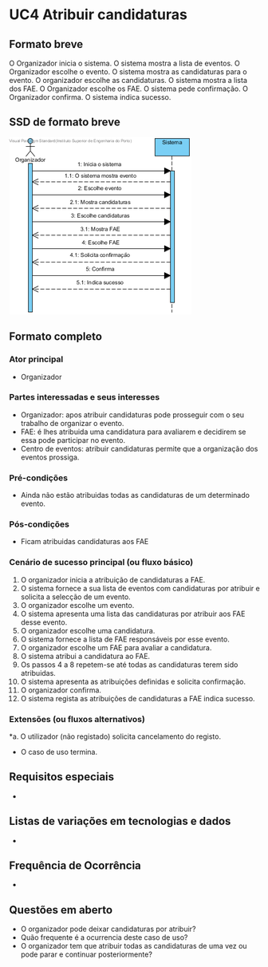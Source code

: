 # UC4 Atribuir candidaturas
## Formato breve
O Organizador inicia o sistema.
O sistema mostra a lista de eventos.
O Organizador escolhe o evento.
O sistema mostra as candidaturas para o evento.
O organizador escolhe as candidaturas.
O sistema mostra a lista dos FAE.
O Organizador escolhe os FAE.
O sistema pede confirmação.
O Organizador confirma.
O sistema indica sucesso.

## SSD de formato breve
![SSD_UC4.png](../../Imagens/SSD_UC4.png)
## Formato completo

### Ator principal
* Organizador

### Partes interessadas e seus interesses
+ Organizador: apos atribuir candidaturas pode prosseguir com o seu trabalho de organizar o evento.
+ FAE: é lhes atribuida uma candidatura para avaliarem e decidirem se essa pode participar no evento.
+ Centro de eventos: atribuir candidaturas permite que a organização dos eventos prossiga.

### Pré-condições
+ Ainda não estão atribuidas todas as candidaturas de um determinado evento.

### Pós-condições
+ Ficam atribuidas candidaturas aos FAE

### Cenário de sucesso principal (ou fluxo básico)
1. O organizador inicia a atribuição de candidaturas a FAE.
2. O sistema fornece a sua lista de eventos com candidaturas por atribuir e solicita a selecção de um evento.
3. O organizador escolhe um evento.
4. O sistema apresenta uma lista das candidaturas por atribuir aos FAE desse evento.
5. O organizador escolhe uma candidatura.
6. O sistema fornece a lista de FAE responsáveis por esse evento.
7. O organizador escolhe um FAE para avaliar a candidatura.
8. O sistema atribui a candidatura ao FAE.
9. Os passos 4 a 8 repetem-se até todas as candidaturas terem sido atribuidas.
10. O sistema apresenta as atribuições definidas e solicita confirmação.
11. O organizador confirma.
12. O sistema regista as atribuições de candidaturas a FAE indica sucesso.

### Extensões (ou fluxos alternativos)
\*a. O utilizador (não registado) solicita cancelamento do registo.

+ O caso de uso termina.

## Requisitos especiais
*
## Listas de variações em tecnologias e dados
*
## Frequência de Ocorrência
*
## Questões em aberto
+ O organizador pode deixar candidaturas por atribuir?
+ Quão frequente é a ocurrencia deste caso de uso?
+ O organizador tem que atribuir todas as candidaturas de uma vez ou pode parar e continuar posteriormente?
